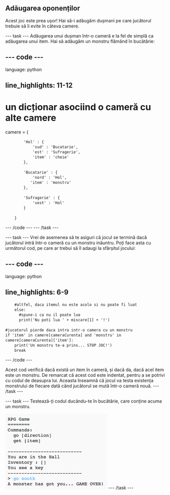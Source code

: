 ## Adăugarea oponenților

Acest joc este prea ușor! Hai să-i adăugăm dușmani pe care jucătorul trebuie să îi evite în câteva camere.

\--- task \--- Adăugarea unui dușman într-o cameră e la fel de simplă ca adăugarea unui item. Hai să adăugăm un monstru flămând în bucătărie:

## \--- code \---

language: python

## line_highlights: 11-12

# un dicționar asociind o cameră cu alte camere

camere = {

            'Hol' : {
                'sud' : 'Bucatarie',
                'est' : 'Sufragerie',
                'item' : 'cheie'
            },
    
            'Bucatarie' : {
                'nord' : 'Hol',
               'item' : 'monstru'
            },
    
            'Sufragerie' : {
                'vest' : 'Hol'
            }
    
        }
    

\--- /code \--- \--- /task \---

\--- task \--- Vrei de asemenea să te asiguri că jocul se termină dacă jucătorul intră într-o cameră cu un monstru inăuntru. Poți face asta cu următorul cod, pe care ar trebui să îl adaugi la sfârșitul jocului:

## \--- code \---

language: python

## line_highlights: 6-9

        #altfel, daca itemul nu este acolo si nu poate fi luat
        else:
          #spune-i ca nu il poate lua
          print('Nu poti lua ' + miscare[1] + '!')
    
    #jucatorul pierde daca intra intr-o camera cu un monstru
    if 'item' in camere[cameraCurenta] and 'monstru' in camere[cameraCurenta]['item']:
        print('Un monstru te-a prins... STOP JOC!')
        break
    

\--- /code \---

Acest cod verifică dacă există un item în cameră, și dacă da, dacă acel item este un monstru. De remarcat că acest cod este indentat, pentru a se potrivi cu codul de deasupra lui. Aceasta înseamnă că jocul va testa existența monstrului de fiecare dată când jucătorul se mută într-o cameră nouă. \--- /task \---

\--- task \--- Testează-ți codul ducându-te în bucătărie, care conține acuma un monstru.

![captură de ecran](images/rpg-monster-test.png) \--- /task \---